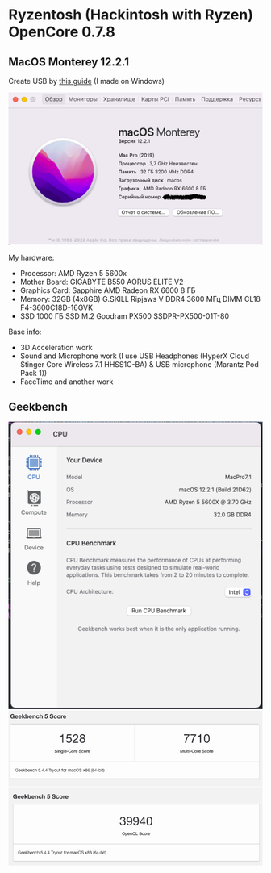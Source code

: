 # Ryzentosh (Hackintosh with Ryzen) OpenCore 0.7.8
## MacOS Monterey 12.2.1

Create USB by [this guide](https://dortania.github.io/OpenCore-Install-Guide/installer-guide/) (I made on Windows)

![About Mac](_media/about.png)

My hardware:

- Processor: AMD Ryzen 5 5600x
- Mother Board: GIGABYTE B550 AORUS ELITE V2
- Graphics Card: Sapphire AMD Radeon RX 6600 8 ГБ
- Memory: 32GB (4x8GB) G.SKILL Ripjaws V DDR4 3600 МГц DIMM CL18 F4-3600C18D-16GVK
- SSD 1000 ГБ SSD M.2 Goodram PX500 SSDPR-PX500-01T-80


Base info:
* 3D Acceleration work
* Sound and Microphone work (I use USB Headphones (HyperX Cloud Stinger Core Wireless 7.1 HHSS1C-BA) & USB microphone (Marantz Pod Pack 1))
* FaceTime and another work


## Geekbench

![Main Page](_media/geekbench_main.png)
![Result of CPU](_media/geekbench_cpu.png)
![Result of GPU](_media/geekbench_gpu.png)
